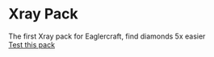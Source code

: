 # Xray Pack
The first Xray pack for Eaglercraft, find diamonds 5x easier
<br>
[Test this pack](https://xray-pack.yeeyeepeic414.repl.co)
